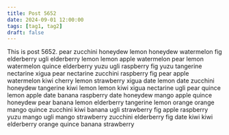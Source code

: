 ```yaml
---
title: Post 5652
date: 2024-09-01 12:00:00
tags: [tag1, tag2]
draft: false
---
```

This is post 5652.
pear
zucchini
honeydew
lemon
honeydew
watermelon
fig
elderberry
ugli
elderberry
lemon
lemon
apple
watermelon
pear
lemon
watermelon
quince
elderberry
yuzu
ugli
raspberry
fig
yuzu
tangerine
nectarine
xigua
pear
nectarine
zucchini
raspberry
fig
pear
apple
watermelon
kiwi
cherry
lemon
strawberry
xigua
date
lemon
date
zucchini
honeydew
tangerine
kiwi
lemon
lemon
kiwi
xigua
nectarine
ugli
pear
quince
lemon
apple
date
banana
raspberry
date
honeydew
mango
apple
quince
honeydew
pear
banana
lemon
elderberry
tangerine
lemon
orange
orange
mango
quince
zucchini
kiwi
banana
ugli
strawberry
fig
apple
raspberry
yuzu
mango
ugli
mango
strawberry
zucchini
elderberry
fig
date
kiwi
kiwi
elderberry
orange
quince
banana
strawberry
